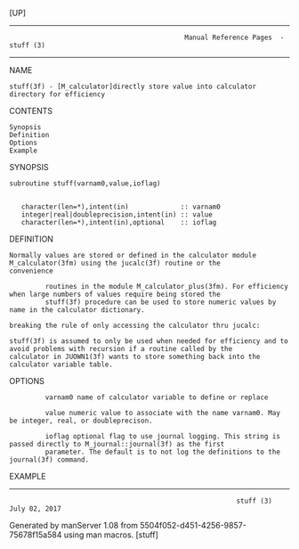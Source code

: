 [UP]

-----------------------------------------------------------------------------------------------------------------------------------
                                                Manual Reference Pages  - stuff (3)
-----------------------------------------------------------------------------------------------------------------------------------
                                                                 
NAME

    stuff(3f) - [M_calculator]directly store value into calculator directory for efficiency

CONTENTS

    Synopsis
    Definition
    Options
    Example

SYNOPSIS

    subroutine stuff(varnam0,value,ioflag)


       character(len=*),intent(in)             :: varnam0
       integer|real|doubleprecision,intent(in) :: value
       character(len=*),intent(in),optional    :: ioflag



DEFINITION

    Normally values are stored or defined in the calculator module M_calculator(3fm) using the jucalc(3f) routine or the
    convenience

             routines in the module M_calculator_plus(3fm). For efficiency when large numbers of values require being stored the
             stuff(3f) procedure can be used to store numeric values by name in the calculator dictionary.

    breaking the rule of only accessing the calculator thru jucalc:

    stuff(3f) is assumed to only be used when needed for efficiency and to avoid problems with recursion if a routine called by the
    calculator in JUOWN1(3f) wants to store something back into the calculator variable table.

OPTIONS

             varnam0 name of calculator variable to define or replace

             value numeric value to associate with the name varnam0. May be integer, real, or doubleprecison.

             ioflag optional flag to use journal logging. This string is passed directly to M_journal::journal(3f) as the first
             parameter. The default is to not log the definitions to the journal(3f) command.

EXAMPLE

-----------------------------------------------------------------------------------------------------------------------------------

                                                             stuff (3)                                                July 02, 2017

Generated by manServer 1.08 from 5504f052-d451-4256-9857-75678f15a584 using man macros.
                                                              [stuff]
